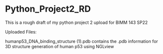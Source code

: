 # Python_Project2_RD
This is a rough draft of my python project 2 upload for BIMM 143 SP22

Uploaded Files:

humanp53_DNA_binding_structure (1).pdb contains the .pdb information for 3D structure generation of human p53 using NGLview

